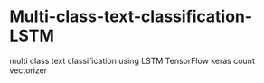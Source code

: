 # Multi-class-text-classification-LSTM
multi class text classification using LSTM TensorFlow keras count vectorizer 
